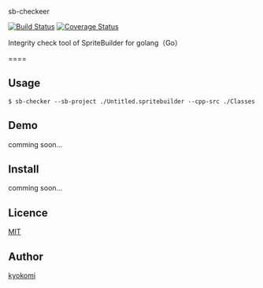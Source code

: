sb-checkeer

[![Build Status](https://drone.io/github.com/kyokomi/sb-checker/status.png)](https://drone.io/github.com/kyokomi/sb-checker/latest) 
[![Coverage Status](https://img.shields.io/coveralls/kyokomi/sb-checker.svg)](https://coveralls.io/r/kyokomi/sb-checker?branch=master)


Integrity check tool of SpriteBuilder for golang（Go）

====

## Usage

```console
$ sb-checker --sb-project ./Untitled.spritebuilder --cpp-src ./Classes
```

## Demo

comming soon...

## Install

comming soon...

## Licence

[MIT](https://github.com/kyokomi/sb-checker/blob/master/LICENSE)

## Author

[kyokomi](https://github.com/kyokomi)

